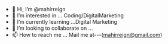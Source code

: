 - 👋 Hi, I’m @mahirreign
- 👀 I’m interested in ... Coding/DigitalMarketing
- 🌱 I’m currently learning ...Digital Marketing
- 💞️ I’m looking to collaborate on ...
- 📫 How to reach me ... Mail me at---(mahirreign@gmail.com)

<!---
mahirreign/mahirreign is a ✨ special ✨ repository because its `README.md` (this file) appears on your GitHub profile.
You can click the Preview link to take a look at your changes.
--->

